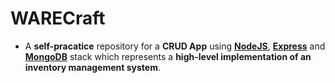 # WARECraft

- A **self-pracatice** repository for a **CRUD App** using [**NodeJS**](https://nodejs.org/en/), [**Express**](https://expressjs.com/) and [**MongoDB**](https://www.mongodb.com/) stack which represents a **high-level implementation of an inventory management system**.
